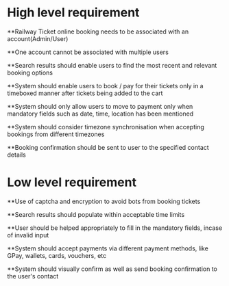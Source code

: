 <h1> High level requirement</h1>

**Railway Ticket online booking needs to be associated with an account(Admin/User)

**One account cannot be associated with multiple users

**Search results should enable users to find the most recent and relevant booking options

**System should enable users to book / pay for their tickets only in a timeboxed manner after tickets being added to the cart

**System should only allow users to move to payment only when mandatory fields such as date, time, location has been mentioned

**System should consider timezone synchronisation when accepting bookings from different timezones

**Booking confirmation should be sent to user to the specified contact details


<h1>Low level requirement</h1>

**Use of captcha and encryption to avoid bots from booking tickets

**Search results should populate within acceptable time limits

**User should be helped appropriately to fill in the mandatory fields, incase of invalid input

**System should accept payments via different payment methods, like GPay, wallets, cards, vouchers, etc

**System should visually confirm as well as send booking confirmation to the user's contact
